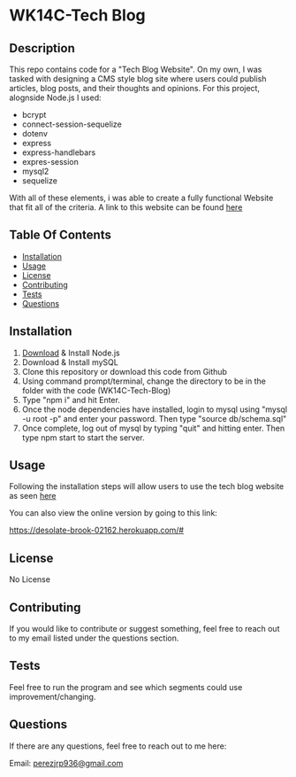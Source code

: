   # WK14C-Tech Blog

  ## Description
  This repo contains code for a "Tech Blog Website". On my own, I was tasked with 
  designing a CMS style blog site where users could publish articles, blog posts, and their 
  thoughts and opinions. For this project, alognside Node.js I used:
  * bcrypt
  * connect-session-sequelize
  * dotenv
  * express
  * express-handlebars
  * expres-session
  * mysql2
  * sequelize
  
  With all of these elements, i was able to create a fully functional Website that fit all of the
  criteria. A link to this website can be found [here](#usage)



  ## Table Of Contents
  * [Installation](#installation)
  * [Usage](#usage)
  * [License](#license)
  * [Contributing](#contributing)
  * [Tests](#tests)
  * [Questions](#questions)
  

  ## Installation
  1. [Download](https://nodejs.org/en/download/) & Install Node.js
  2. Download & Install mySQL
  3. Clone this repository or download this code from Github
  4. Using command prompt/terminal, change the directory to be in the folder with the code (WK14C-Tech-Blog)
  5. Type "npm i" and hit Enter.
  6. Once the node dependencies have installed, login to mysql using "mysql -u root -p" and enter your password. 
     Then type "source db/schema.sql"
  7. Once complete, log out of mysql by typing "quit" and hitting enter. Then type npm start to start the server.


  ## Usage
  Following the installation steps will allow users to use the tech blog website as seen [here](https://drive.google.com/file/d/1mr7Y9M7w7YCpLraemwl6a3hEMMPEBjqo/view)
  
  You can also view the online version by going to this link:
  
  https://desolate-brook-02162.herokuapp.com/#
  

  ## License
  No License

  ## Contributing
  If you would like to contribute or suggest something, feel free to reach out to my email
  listed under the questions section.

  ## Tests
  Feel free to run the program and see which segments could use improvement/changing.

  ## Questions
  If there are any questions, feel free to reach out to me here:

  Email: perezjrp936@gmail.com
